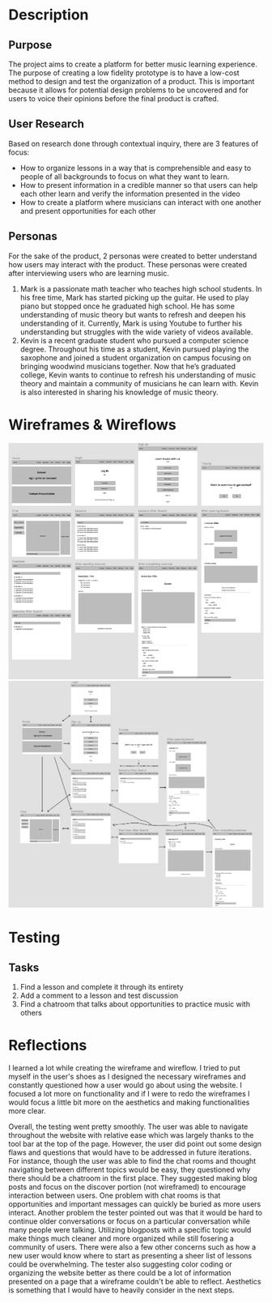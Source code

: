 # Description 

## Purpose
The project aims to create a platform for better music learning experience. The purpose of creating a low fidelity prototype is to have a low-cost method to design and test the organization of a product. This is important because it allows for potential design problems to be uncovered and for users to voice their opinions before the final product is crafted.

## User Research
Based on research done through contextual inquiry, there are 3 features of focus:
- How to organize lessons in a way that is comprehensible and easy to people of all backgrounds to focus on what they want to learn.
- How to present information in a credible manner so that users can help each other learn and verify the information presented in the video
- How to create a platform where musicians can interact with one another and present opportunities for each other

## Personas 
For the sake of the product, 2 personas were created to better understand how users may interact with the product. These personas were created after interviewing users who are learning music.
1. Mark is a passionate math teacher who teaches high school students. In his free time, Mark has started picking up the guitar. He used to play piano but stopped once he graduated high school. He has some understanding of music theory but wants to refresh and deepen his understanding of it.  Currently, Mark is using Youtube to further his understanding but struggles with the wide variety of videos available. 
2. Kevin is a recent graduate student who pursued a computer science degree. Throughout his time as a student, Kevin pursued playing the saxophone and joined a student organization on campus focusing on bringing woodwind musicians together. Now that he’s graduated college, Kevin wants to continue to refresh his understanding of music theory and maintain a community of musicians he can learn with. Kevin is also interested in sharing his knowledge of music theory.

# Wireframes & Wireflows 
![Photo of wireframe](images/whole.png)
![Photo of wireflow](images/Wireflow.png)

# Testing
## Tasks
1. Find a lesson and complete it through its entirety
2. Add a comment to a lesson and test discussion
3. Find a chatroom that talks about opportunities to practice music with others 

# Reflections
I learned a lot while creating the wireframe and wireflow. I tried to put myself in the user's shoes as I designed the necessary wireframes and constantly questioned how a user would go about using the website. I focused a lot more on functionality and if I were to redo the wireframes I would focus a little bit more on the aesthetics and making functionalities more clear. 

Overall, the testing went pretty smoothly. The user was able to navigate throughout the website with relative ease which was largely thanks to the tool bar at the top of the page. However, the user did point out some design flaws and questions that would have to be addressed in future iterations. For instance, though the user was able to find the chat rooms and thought navigating between different topics would be easy, they questioned why there should be a chatroom in the first place. They suggested making blog posts and focus on the discover portion (not wireframed) to encourage interaction between users. One problem with chat rooms is that opportunities and important messages can quickly be buried as more users interact. Another problem the tester pointed out was that it would be hard to continue older conversations or focus on a particular conversation while many people were talking. Utilizing blogposts with a specific topic would make things much cleaner and more organized while still fosering a community of users. There were also a few other concerns such as how a new user would know where to start as presenting a sheer list of lessons could be overwhelming. The tester also suggesting color coding or organizing the website better as there could be a lot of information presented on a page that a wireframe couldn't be able to reflect. Aesthetics is something that I would have to heavily consider in the next steps.
